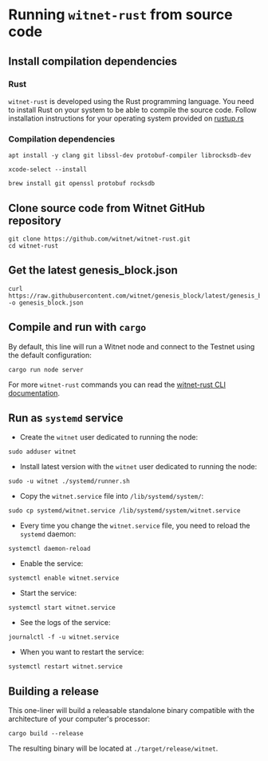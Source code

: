 # Running `witnet-rust` from source code

## Install compilation dependencies

### Rust 

`witnet-rust` is developed using the Rust programming language.
You need to install Rust on your system to be able to compile the source code.
Follow installation instructions for your operating system provided on [rustup.rs][rustup]

### Compilation dependencies

```console tab="GNU/Linux (apt)"
apt install -y clang git libssl-dev protobuf-compiler librocksdb-dev
```

```console tab="macOS"
xcode-select --install

brew install git openssl protobuf rocksdb
```

## Clone source code from Witnet GitHub repository

```console tab="HTTPS"
git clone https://github.com/witnet/witnet-rust.git
cd witnet-rust
```

## Get the latest genesis_block.json

```console
curl https://raw.githubusercontent.com/witnet/genesis_block/latest/genesis_block.json -o genesis_block.json
```

## Compile and run with `cargo`

By default, this line will run a Witnet node and connect to the Testnet using the default configuration:

```console
cargo run node server
```

For more `witnet-rust` commands you can read the [witnet-rust CLI documentation][CLI].

## Run as `systemd` service

* Create the `witnet` user dedicated to running the node:

```
sudo adduser witnet
```

* Install latest version with the `witnet` user dedicated to running the node:

```
sudo -u witnet ./systemd/runner.sh
```

* Copy the `witnet.service` file into `/lib/systemd/system/`:

```
sudo cp systemd/witnet.service /lib/systemd/system/witnet.service
```

* Every time you change the `witnet.service` file, you need to reload the `systemd` daemon:

```
systemctl daemon-reload
```

* Enable the service:

```
systemctl enable witnet.service
```

* Start the service:

```
systemctl start witnet.service
```

* See the logs of the service:

```
journalctl -f -u witnet.service
```

* When you want to restart the service:

```
systemctl restart witnet.service
```


## Building a release

This one-liner will build a releasable standalone binary compatible with the architecture of your computer's processor:

```console
cargo build --release
```

The resulting binary will be located at `./target/release/witnet`.

[rustup]: https://rustup.rs/
[CLI]: /node-operators/cli
